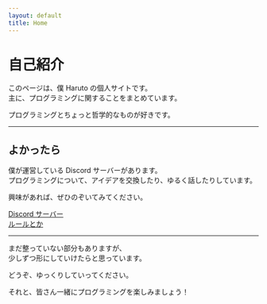 ```yaml
---
layout: default
title: Home
---
```


# 自己紹介

このページは、僕 Haruto の個人サイトです。  
主に、プログラミングに関することをまとめています。

プログラミングとちょっと哲学的なものが好きです。  

---

## よかったら

僕が運営している Discord サーバーがあります。  
プログラミングについて、アイデアを交換したり、ゆるく話したりしています。

興味があれば、ぜひのぞいてみてください。

[Discord サーバー](https://discord.gg/deWZATS6eM)<br>
[ルールとか](https://haruto-ooki.github.io/Discode/rules.html)

---

まだ整っていない部分もありますが、  
少しずつ形にしていけたらと思っています。

どうぞ、ゆっくりしていってください。

それと、皆さん一緒にプログラミングを楽しみましょう！